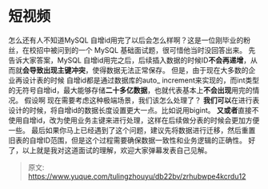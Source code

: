 # 短视频

怎么还有人不知道MySQL 自增id用完了以后会怎么样啊？这是一位刚毕业的粉丝，在校招中被问到的一个 MySQL 基础面试题，很可惜他当时没回答出来。
先告诉大家答案，MySQL 自增id用完之后，后续插入数据的时候ID**不会再递增**，从而就**会导致出现主键冲突**，使得数据无法正常保存。
但是，由于现在大多数的企业再设计表的时候 自增id都是通过数据库的auto_ increment来实现的，而int类型的无符号自增id，最大能够存储**二十多亿数据**，也就代表基本上**不会出现**用完的情况。
假设啊 现在需要考虑这种极端场景，我们该怎么处理了？
**我们可以**在进行表设计的时候，将自增id的数据长度设置更大一点。比如说用bigint。
**又或者**直接不使用自增id，改为使用业务主键来进行处理，这样在后续做分表的时候会更加方便一些。
最后如果你马上已经遇到了这个问题，建议先将数据进行迁移，然后重置旧表的自增ID范围，但是这个过程需要确保数据一致性和业务逻辑的正确性。
好了，以上就是我对这道面试的理解，欢迎大家弹幕发表自己见解。


> 原文: <https://www.yuque.com/tulingzhouyu/db22bv/zrhubwpe4kcrdu12>